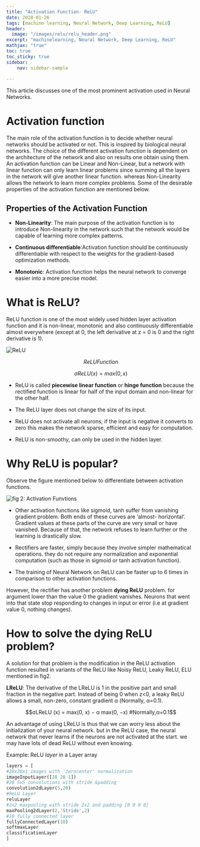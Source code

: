 ```yaml
---
title: "Activation Function- ReLU"
date: 2020-01-26
tags: [machine learning, Neural Network, Deep Learning, ReLU]
header:
  image: "/images/relu/relu_header.png"
excerpt: "machinelearning, Neural Network, Deep Learning, ReLU"
mathjax: "true"
toc: true
toc_sticky: true
sidebar:
    nav: sidebar-sample
    
---
```


This article discusses one of the most prominent activation used in Neural Networks.

# Activation function

The main role of the activation function is to decide whether neural networks should be activated or not. This is inspired by biological neural networks. The choice of the different activation function is dependent on the architecture of the network and also on results one obtain using them.
An activation function can be Linear and Non-Linear, but a network with linear function can only learn linear problems since summing all the layers in the network will give another linear function. whereas Non-Linearity allows the network to learn more complex problems.
Some of the desirable properties of the activation function are mentioned below.

## Properties of the Activation Function

* **Non-Linearity**: The main purpose of the activation function is to introduce Non-linearity in the network such that the network would be capable of learning more complex patterns.

* **Continuous differentiable**:Activation function should be continuously differentiable with respect to the weights for the gradient-based optimization methods.

* **Monotonic**: Activation function helps the neural network to converge easier into a more precise model.

# What is ReLU?

ReLU function is one of the most widely used hidden layer activation function and it is non-linear, monotonic and also continuously differentiable almost everywhere (except at 0, the left derivative at z = 0 is 0 and the right derivative is 1).

<img src="{{ site.url }}{{ site.baseurl }}/images/relu/relu.png" alt="ReLU">

$$ReLU Function$$

$$σReLU (x) = max(0, x)$$

* ReLU is called **piecewise linear function** or **hinge function** because the rectified function is linear for half of the input domain and non-linear for the other half.

* The ReLU layer does not change the size of its input.

* ReLU does not activate all neurons, if the input is negative it converts to zero this makes the network sparse, efficient and easy for computation.

* ReLU is non-smoothy, can only be used in the hidden layer.

# Why ReLU is popular?

Observe the figure mentioned below to differentiate between activation functions.

<img src="{{ site.url }}{{ site.baseurl }}/images/relu/activation_list.png" alt="fig 2: Activation Funvtions ">

* Other activation functions like sigmoid, tanh suffer from vanishing gradient problem. Both ends of these curves are ‘almost- horizontal’. Gradient values at these parts of the curve are very small or have vanished. Because of that, the network refuses to learn further or the learning is drastically slow.

* Rectifiers are faster, simply because they involve simpler mathematical operations. they do not require any normalization and exponential computation (such as those in sigmoid or tanh activation function).

* The training of Neural Network on ReLU can be faster up to 6 times in comparison to other activation functions.

However, the rectifier has another problem **dying ReLU** problem. for argument lower than the value 0 the gradient vanishes. Neurons that went into that state stop responding to changes in input or error (i.e at gradient value 0, nothing changes).

# How to solve the dying ReLU problem?

A solution for that problem is the modification in the ReLU activation function resulted in variants of the ReLU like Noisy ReLU, Leaky ReLU, ELU mentioned in fig2.

**LReLU**: The derivative of the LReLU is 1 in the positive part and small fraction in the negative part. Instead of being 0 when z<0, a leaky ReLU allows a small, non-zero, constant gradient α (Normally, α=0.1).

$$σLReLU (x) = max(0, x) − α max(0, −x) #Normally,α=0.1$$

An advantage of using LReLU is thus that we can worry less about the initialization of your neural network. but in the ReLU case, the neural network that never learns if the neurons are not activated at the start. we may have lots of dead ReLU without even knowing.

Example: ReLU *layer* in a Layer array

```python
layers = [
#28x28x1 images with 'zerocenter' normalization
imageInputLayer([28 28 1])
#20 5x5 convolutions with stride &padding
convolution2dLayer(5,20)
#ReLU Layer
reluLayer
#2x2 maxpooling with stride 2x2 and padding [0 0 0 0]
maxPooling2dLayer(2,'Stride',2)
#10 fully connected layer
fullyConnectedLayer(10)
softmaxLayer
classificationLayer
]
```

